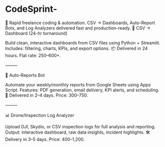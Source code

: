 # CodeSprint-
🚀 Rapid freelance coding &amp; automation. CSV → Dashboards, Auto-Report Bots, and Log Analyzers delivered fast and production-ready.
🚀 CSV → Dashboard (24-hr turnaround)

Build clean, interactive dashboards from CSV files using Python + Streamlit.
Includes: filtering, charts, KPIs, and export options.
📦 Delivered in 24 hours. Flat rate: $250–$600+.

⸻

🤖 Auto-Reports Bot

Automate your weekly/monthly reports from Google Sheets using Apps Script.
Features: PDF generation, email delivery, KPI alerts, and scheduling.
💼 Delivered in 2–4 days. Price: $300–$750.

⸻

📊 Drone/Inspection Log Analyzer

Upload DJI, Skydio, or CSV inspection logs for full analysis and reporting.
Output: interactive dashboard, raw data insights, incident highlights.
🛠️ Delivery in 3–5 days. Price: $400–$1,200.
